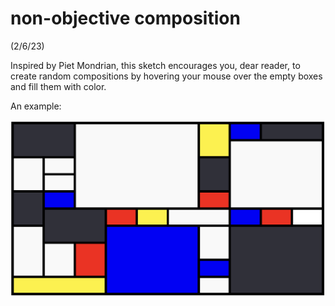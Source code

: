 # non-objective composition

(2/6/23)

Inspired by Piet Mondrian, this sketch encourages you, dear reader, to create random compositions by hovering your mouse over the empty boxes and fill them with color. 

An example: 

![My Image](compositions/1.png)